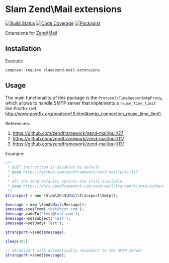 # Slam Zend\Mail extensions

[![Build Status](https://travis-ci.org/Slamdunk/zend-mail-extensions.svg?branch=master)](https://travis-ci.org/Slamdunk/zend-mail-extensions)
[![Code Coverage](https://scrutinizer-ci.com/g/Slamdunk/zend-mail-extensions/badges/coverage.png?b=master)](https://scrutinizer-ci.com/g/Slamdunk/zend-mail-extensions/?branch=master)
[![Packagist](https://img.shields.io/packagist/v/slam/zend-mail-extensions.svg)](https://packagist.org/packages/slam/zend-mail-extensions)

Extensions for [Zend\Mail](https://github.com/zendframework/zend-mail)

## Installation

Execute:

`composer require slam/zend-mail-extensions`

## Usage

The main functionality of this package is the `Protocol\TimeKeeperSmtpProxy`,
which allows to handle SMTP server that implements a `reuse_time_limit` like
Postfix (ref: http://www.postfix.org/postconf.5.html#smtp_connection_reuse_time_limit).

References:

1. https://github.com/zendframework/zend-mail/pull/27
1. https://github.com/zendframework/zend-mail/pull/117
1. https://github.com/zendframework/zend-mail/pull/131

Example:

```php
/**
 * QUIT instruction is disabled by default
 * @see https://github.com/zendframework/zend-mail/pull/117
 *
 * All the Zend defaults options are still available
 * @see https://docs.zendframework.com/zend-mail/transport/smtp-authentication/
 */
$transport = new \Slam\Zend\Mail\Transport\Smtp();

$message = new \Zend\Mail\Message();
$message->setFrom('test@test.com');
$message->addTo('test@test.com');
$message->setSubject('Test');
$message->setBody('Test');

$transport->send($message);

sleep(305);

// $transport will automatically reconnect to the SMTP server
$transport->send($message);
```
